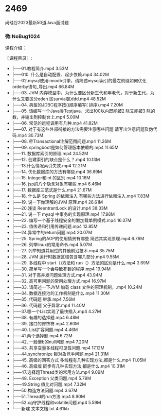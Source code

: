 # 2469
尚硅谷2023最新50道Java面试题
### 微:NoBug1024 


课程介绍：

〖课程目录〗:

- ├──01.教程简介.mp4  3.53M
- ├──010. 什么是自动配置、起步依赖.mp4  34.02M
- ├──02.mysql使用innodb引擎，请简述mysql索引的最左前缀如何优化orderby语句_导出.mp4  66.84M
- ├──03. JVM 内存模型中，为什么要区分新生代和年老代，对于新生代，为什么又要区分eden 区survial区ddd.mp4  48.52M
- ├──04. 典型的JDBC程序按()顺序编写( 排序).mp4  7.20M
- ├──05. 请编写一个Java类Testjava，求出100以内既能被2 除又能被3 除的数，并输出到控制台上.mp4  5.00M
- ├──06. 常见的远程调用有几种.mp4  41.82M
- ├──07. 对于有这些外部衔接的方法需要注意哪些问题 请写出注意问题及伪代码.mp4  30.73M
- ├──08. @Transactional注解范围问题.mp4  11.26M
- ├──09. springboot是如何管理版本依赖的.mp4  11.65M
- ├──11. 数据库索引的原理.mp4  24.52M
- ├──12. 创建索引的缺点是什么？.mp4  10.13M
- ├──13.什么情况索引失效.mp4  12.21M
- ├──14. 优化数据库的方法有哪些.mp4  36.69M
- ├──15. Integer和int 的区别.mp4  10.18M
- ├──16. jsp的八个隐含对象有哪些.mp4  6.46M
- ├──17. 数据库三范式是什么.mp4  21.67M
- ├──18. 什么是 Spring 的依赖注入 有哪些方法进行依赖注入.mp4  7.83M
- ├──19. 说一下你理解的JVM 原理.mp4  26.61M
- ├──20.浅谈 ReentrantLock 的设计.mp4  38.33M
- ├──21. 说一下 mysql 中事务的实现原理.mp4  17.98M
- ├──22. 编写一个基于线程安全的懒加载单例模式.mp4  16.37M
- ├──23. 值传递和引用传递问题.mp4  12.85M
- ├──24.异常中的return问题.mp4  20.07M
- ├──25. Spring的AOP的使用情景有哪些 简述其实现原理.mp4  6.76M
- ├──26. 列举linux的常用命令.mp4  5.07M
- ├──27. 列举知道并用过的其他前沿技术.mp4  35.75M
- ├──28. JVM 运行时数据区域包含哪几部分.mp4  9.55M
- ├──29. 多线程中 start（)方法和 run（）方法的区别是什么.mp4  3.69M
- ├──30. 简单写一个会导致死锁的程序.mp4  19.94M
- ├──31. 对于高并发问题处理方式.mp4  43.94M
- ├──32. 高可用问题的常用处理方式.mp4  16.97M
- ├──33. 请简述一下JVM 加载 class 文件的原理机制。.mp4  10.24M
- ├──34. 数据连接池的工作机制是什么.mp4  11.30M
- ├──35. 代码题 继承.mp4  7.56M
- ├──36. 代码题 父子异常.mp4  11.40M
- ├──37.哪一个List实现了最快插入.mp4  4.27M
- ├──38. 有趣的选择题.mp4  6.48M
- ├──39. 接口的修饰符.mp4  2.60M
- ├──40. List扩容问题.mp4  4.46M
- ├──41.两个选择题.mp4  6.72M
- ├──42. 一脸懵b的null问题.mp4  7.20M
- ├──43. 共享变量多线程可见性问题.mp4  17.12M
- ├──44.synchronize 锁对象竞争问题.mp4  21.31M
- ├──45. 高级的回答方式 多线程有几种实现方法,都是什么.mp4  11.05M
- ├──46. 高级版 同步有几种实现方法,都是什么.mp4  10.31M
- ├──47.选择题Thread类的常用方法.mp4  9.09M
- ├──48. Exception 父类问题.mp4  5.79M
- ├──49.String 值比对问题.mp4  7.32M
- ├──50.构造方法问题.mp4  3.67M
- ├──51.Thread的run方法.mp4  8.90M
- ├──52.cg守护线程和volatile问题.mp4  5.59M
- └──新建 文本文档.txt  4.61kb

